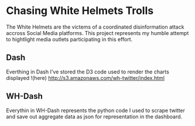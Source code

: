 # Chasing White Helmets Trolls

The White Helmets are the victems of a coordinated disinformation attack accross Social Media platforms. 
This project represents my humble attempt to hightlight media outlets participating in this effort.

## Dash
Everthing in Dash I've stored the D3 code used to render the charts displayed !(here) http://s3.amazonaws.com/wh-twitter/index.html

## WH-Dash
Everythin in WH-Dash represents the python code I used to scrape twitter and save out aggregate data as json for representation in the dashboard. 
